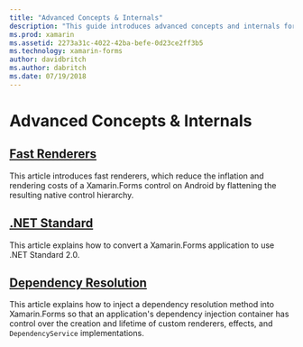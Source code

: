 ```yaml
---
title: "Advanced Concepts & Internals"
description: "This guide introduces advanced concepts and internals for Xamarin.Forms. It currently includes articles about fast renderers and .NET Standard."
ms.prod: xamarin
ms.assetid: 2273a31c-4022-42ba-befe-0d23ce2ff3b5
ms.technology: xamarin-forms
author: davidbritch
ms.author: dabritch
ms.date: 07/19/2018
---
```


# Advanced Concepts & Internals

## [Fast Renderers](fast-renderers.md)

This article introduces fast renderers, which reduce the inflation and rendering costs of a Xamarin.Forms control on Android by flattening the resulting native control hierarchy.

## [.NET Standard](net-standard.md)

This article explains how to convert a Xamarin.Forms application to use .NET Standard 2.0.

## [Dependency Resolution](dependency-resolution.md)

This article explains how to inject a dependency resolution method into Xamarin.Forms so that an application's dependency injection container has control over the creation and lifetime of custom renderers, effects, and `DependencyService` implementations.
